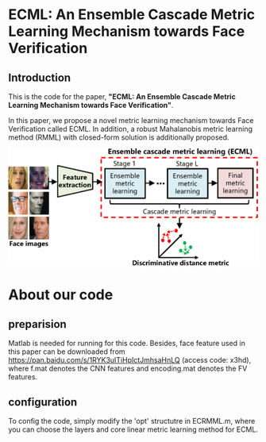# ECML: An Ensemble Cascade Metric Learning Mechanism towards Face Verification

## Introduction
This is the code for the paper, **"ECML: An Ensemble Cascade Metric Learning Mechanism towards Face Verification"**. 

In this paper, we propose a novel metric learning mechanism towards Face Verification called ECML. In addition, a robust
Mahalanobis metric learning method (RMML) with closed-form solution is additionally proposed. 

![pipeline](https://github.com/xf1994/ECML/blob/master/Fig/pipeline.png)

# About our code 
## preparision
Matlab is needed for running for this code. Besides, face feature used in this paper can be downloaded from https://pan.baidu.com/s/1RYK3uITiHpIctJmhsaHnLQ (access code: x3hd), where f.mat denotes the CNN features and encoding.mat denotes the FV features.

## configuration
To config the code, simply modify the 'opt' structutre in ECRMML.m, where you can choose the layers and core linear metric learning method for ECML.
